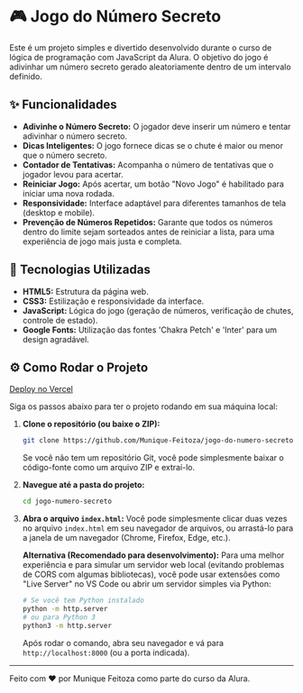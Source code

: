 # 🎮 Jogo do Número Secreto

Este é um projeto simples e divertido desenvolvido durante o curso de lógica de programação com JavaScript da Alura. O objetivo do jogo é adivinhar um número secreto gerado aleatoriamente dentro de um intervalo definido.

## ✨ Funcionalidades

* **Adivinhe o Número Secreto:** O jogador deve inserir um número e tentar adivinhar o número secreto.
* **Dicas Inteligentes:** O jogo fornece dicas se o chute é maior ou menor que o número secreto.
* **Contador de Tentativas:** Acompanha o número de tentativas que o jogador levou para acertar.
* **Reiniciar Jogo:** Após acertar, um botão "Novo Jogo" é habilitado para iniciar uma nova rodada.
* **Responsividade:** Interface adaptável para diferentes tamanhos de tela (desktop e mobile).
* **Prevenção de Números Repetidos:** Garante que todos os números dentro do limite sejam sorteados antes de reiniciar a lista, para uma experiência de jogo mais justa e completa.

## 🚀 Tecnologias Utilizadas

* **HTML5:** Estrutura da página web.
* **CSS3:** Estilização e responsividade da interface.
* **JavaScript:** Lógica do jogo (geração de números, verificação de chutes, controle de estado).
* **Google Fonts:** Utilização das fontes 'Chakra Petch' e 'Inter' para um design agradável.

## ⚙️ Como Rodar o Projeto

[Deploy no Vercel](https://jogo-do-numero-secreto-pi-lyart.vercel.app/)

Siga os passos abaixo para ter o projeto rodando em sua máquina local:

1.  **Clone o repositório (ou baixe o ZIP):**
    ```bash
    git clone https://github.com/Munique-Feitoza/jogo-do-numero-secreto.git
    ```
    Se você não tem um repositório Git, você pode simplesmente baixar o código-fonte como um arquivo ZIP e extraí-lo.

2.  **Navegue até a pasta do projeto:**
    ```bash
    cd jogo-numero-secreto
    ```

3.  **Abra o arquivo `index.html`:**
    Você pode simplesmente clicar duas vezes no arquivo `index.html` em seu navegador de arquivos, ou arrastá-lo para a janela de um navegador (Chrome, Firefox, Edge, etc.).

    **Alternativa (Recomendado para desenvolvimento):** Para uma melhor experiência e para simular um servidor web local (evitando problemas de CORS com algumas bibliotecas), você pode usar extensões como "Live Server" no VS Code ou abrir um servidor simples via Python:

    ```bash
    # Se você tem Python instalado
    python -m http.server
    # ou para Python 3
    python3 -m http.server
    ```

    Após rodar o comando, abra seu navegador e vá para `http://localhost:8000` (ou a porta indicada).

---

Feito com ❤️ por Munique Feitoza como parte do curso da Alura.
